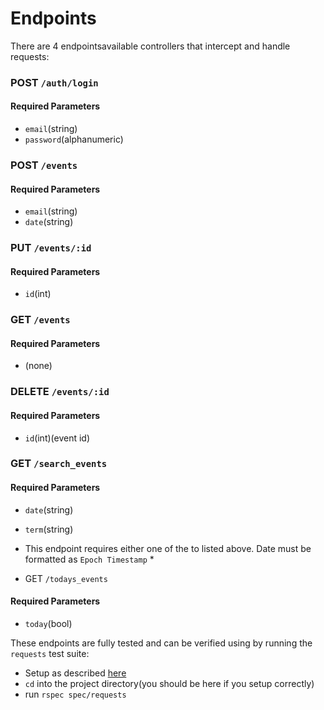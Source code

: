# Endpoints
There are 4 endpointsavailable controllers that intercept and handle requests:

### POST `/auth/login`
#### Required Parameters
* `email`(string)
* `password`(alphanumeric)


### POST `/events`
#### Required Parameters
* `email`(string)
* `date`(string)

### PUT `/events/:id`
#### Required Parameters
* `id`(int)

### GET `/events`
#### Required Parameters
* (none)

### DELETE `/events/:id`
#### Required Parameters
* `id`(int)(event id)


### GET `/search_events`
#### Required Parameters
* `date`(string)
* `term`(string)
* This endpoint requires either one of the to listed above. Date must be formatted as `Epoch Timestamp` *

* GET `/todays_events`
#### Required Parameters
* `today`(bool)

These endpoints are fully tested and can be verified using by running the `requests` test suite:
* Setup as described [here](../README.md)
* `cd` into the project directory(you should be here if you setup correctly)
* run `rspec spec/requests`
